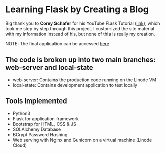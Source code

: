 # Learning Flask by Creating a Blog

Big thank you to **Corey Schafer** for his YouTube Flask Tutorial ([link](https://www.youtube.com/watch?v=MwZwr5Tvyxo&list=PL-osiE80TeTs4UjLw5MM6OjgkjFeUxCYH&ab_channel=CoreySchafer)), which took me step by step through this project. I customized the site material with my information instead of his, but none of this is really my creation.

NOTE: The final application can be accessed [here](45.33.123.193)

## The code is broken up into two main branches: web-server and local-state
- web-server: Contains the production code running on the Linode VM
- local-state: Contains development application to test locally

## Tools Implemented
- Python3
- Flask for application framework
- Bootstrap for HTML, CSS & JS
- SQLAlchemy Database
- BCrypt Password Hashing
- Web serving with Nginx and Gunicorn on a virtual machine (Linode Cloud)
